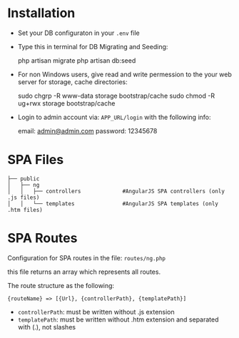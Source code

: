 # Installation

- Set your DB configuraton in your `.env` file
- Type this in terminal for DB Migrating and Seeding:

    php artisan migrate
    php artisan db:seed

- For non Windows users, give read and write permession to the your web server for storage, cache directories: 

    sudo chgrp -R www-data storage bootstrap/cache
    sudo chmod -R ug+rwx storage bootstrap/cache

- Login to admin account via: `APP_URL/login` with the following info:
    
    email: admin@admin.com
    password: 12345678    

# SPA Files

    ├── public
    │   ├── ng
    │   │   ├── controllers             #AngularJS SPA controllers (only .js files)
    │   │   └── templates               #AngularJS SPA templates (only .htm files)


# SPA Routes

Configuration for SPA routes in the file: `routes/ng.php`

this file returns an array which represents all routes.

The route structure as the following:

    {routeName} => [{Url}, {controllerPath}, {templatePath}]

- `controllerPath`: must be written without .js extension
- `templatePath`: must be written without .htm extension and separated with (.), not slashes
